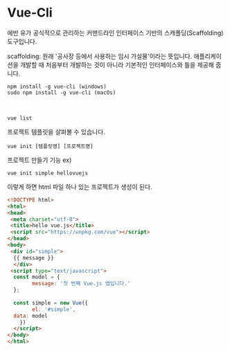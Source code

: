 # Vue-Cli

에반 유가 공식적으로 관리하는 커맨드라인 인터페이스 기반의 스캐폴딩(Scaffolding) 도구입니다.
<br>

scaffolding: 원래 '공사장 등에서 사용하는 임시 가설물'이라는 뜻입니다. 애플리케이션을 개발할 때 처음부터 개발하는 것이 아니라 기본적인 인터페이스와 틀을 제공해 줍니다.

```
npm install -g vue-cli (windows)
sudo npm install -g vue-cli (macOs)
```
<br>

```
vue list
```
프로젝트 템플릿을 살펴볼 수 있습니다.
<br>

```
vue init [템플릿명] [프로젝트명]
```
프로젝트 만들기 기능
ex)
```
vue init simple hellovuejs
```

이렇게 하면 html 파일 하나 있는 프로젝트가 생성이 된다.

```html
<!DOCTYPE html>  
<html>  
<head>  
 <meta charset="utf-8">  
 <title>hello vue.js</title>  
 <script src="https://unpkg.com/vue"></script>  
</head>  
<body>  
 <div id="simple">  
  {{ message }}  
  </div>  
 <script type="text/javascript">  
  const model = {  
        message: '첫 번째 Vue.js 앱입니다.'  
  };  
  
  const simple = new Vue({  
        el: '#simple',  
  data: model  
    })  
  </script>  
</body>  
</html>
```
